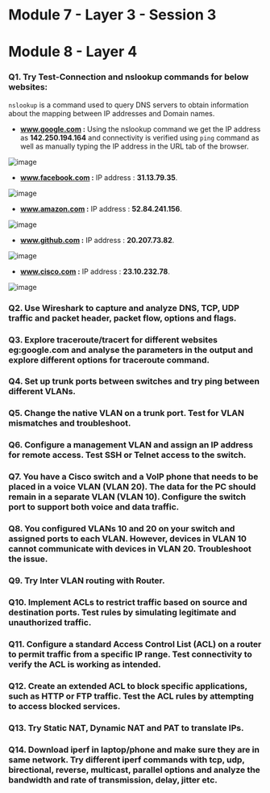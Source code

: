 # Module 7 - Layer 3 - Session 3
# Module 8 - Layer 4

### Q1. Try Test-Connection and nslookup commands for below websites:
`nslookup` is a command used to query DNS servers to obtain information about the mapping between IP addresses and Domain names. 
- **www.google.com :**
Using the nslookup command we get the IP address as **142.250.194.164** and connectivity is verified using `ping` command as well as manually typing the IP address in the URL tab of the browser.

![image](https://github.com/user-attachments/assets/fef97dc9-ab0e-4294-a9cc-a84f68d7e588)

- **www.facebook.com :** IP address : **31.13.79.35**.

![image](https://github.com/user-attachments/assets/2453e9e4-0feb-4163-9552-35759c2b881f)

- **www.amazon.com :** IP address : **52.84.241.156**.
  
![image](https://github.com/user-attachments/assets/2b46e118-9f73-43f7-b5e1-0c7e7b1dbc12)

- **www.github.com :** IP address : **20.207.73.82**.

![image](https://github.com/user-attachments/assets/ebd9f0bf-da85-4e06-beec-3c3e8042918a)

- **www.cisco.com :** IP address : **23.10.232.78**.

![image](https://github.com/user-attachments/assets/cc5d33db-1419-4964-8e0d-8c6570b53630)

### Q2. Use Wireshark to capture and analyze DNS, TCP, UDP traffic and packet header, packet flow, options and flags.

### Q3. Explore traceroute/tracert for different websites eg:google.com and analyse the parameters in the output and explore different options for traceroute command.

### Q4. Set up trunk ports between switches and try ping between different VLANs.

### Q5. Change the native VLAN on a trunk port. Test for VLAN mismatches and troubleshoot.

### Q6. Configure a management VLAN and assign an IP address for remote access. Test SSH or Telnet access to the switch.

### Q7. You have a Cisco switch and a VoIP phone that needs to be placed in a voice VLAN (VLAN 20). The data for the PC should remain in a separate VLAN (VLAN 10). Configure the switch port to support both voice and data traffic.

### Q8. You configured VLANs 10 and 20 on your switch and assigned ports to each VLAN. However, devices in VLAN 10 cannot communicate with devices in VLAN 20. Troubleshoot the issue.

### Q9. Try Inter VLAN routing with Router.

### Q10. Implement ACLs to restrict traffic based on source and destination ports. Test rules by simulating legitimate and unauthorized traffic.

### Q11. Configure a standard Access Control List (ACL) on a router to permit traffic from a specific IP range. Test connectivity to verify the ACL is working as intended.

### Q12. Create an extended ACL to block specific applications, such as HTTP or FTP traffic. Test the ACL rules by attempting to access blocked services.

### Q13. Try Static NAT, Dynamic NAT and PAT to translate IPs.

### Q14. Download iperf in laptop/phone and make sure they are in same network. Try different iperf commands with tcp, udp, birectional, reverse, multicast, parallel options and analyze the bandwidth and rate of transmission, delay, jitter etc.
